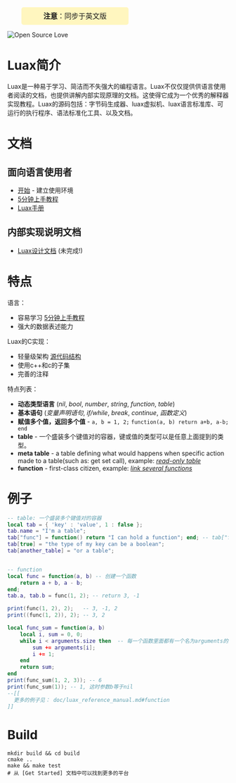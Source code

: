 <div class="out-div" style="font-size: 16px;line-height: 40px;display: inline-block;height: 40px;padding-left: 50px;padding-right: 50px;text-align: center;border-radius: 5px;margin-left: 32px;vertical-align: top;background-color: #fff6bf;">
    <span><b>注意</b>：同步于<a href="../../README.md" style="text-decoration: none">英文版</a></span>
</div> <br>

![Open Source Love](https://badges.frapsoft.com/os/mit/mit.svg?v=102)



# Luax简介

 Luax是一种易于学习、简洁而不失强大的编程语言。Luax不仅仅提供供语言使用者阅读的文档，也提供讲解内部实现原理的文档。这使得它成为一个优秀的解释器实现教程。Luax的源码包括：字节码生成器、luax虚拟机、luax语言标准库、可运行的执行程序、语法标准化工具、以及文档。



# 文档

## 面向语言使用者

 + [开始](../get-started.md) - 建立使用环境
 + [5分钟上手教程](../5-minites-tour.md)
 + [Luax手册](./luax_reference_manual.md)

## 内部实现说明文档

 + [Luax设计文档](../luax_design_document.md)  (未完成!)



# 特点

语言：
 + 容易学习 [5分钟上手教程](../5-minites-tour.md)
 + 强大的数据表述能力

Luax的C实现：
 + 轻量级架构 [源代码结构](../source_code_structure.md)
 + 使用c++和c的子集
 + 完善的注释

特点列表：
 + **动态类型语言** (*nil*, *bool*, *number*, *string*, *function*, *table*)
 + **基本语句** (*变量声明语句*, *if/while*, *break*, *continue*, *函数定义*)
 + **赋值多个值，返回多个值** - `a, b = 1, 2;` `function(a, b) return a+b, a-b; end`
 + **table** - 一个盛装多个键值对的容器，键或值的类型可以是任意上面提到的类型。
 + **meta table**  - a table defining what would happens when specific action made to a table(such as: get set call), example: [*read-only table*](https://github.com/morrow1nd/luax/blob/master/doc/luax_reference_manual.md#meta-table) 
  + **function**  - first-class citizen, example: [*link several functions*](https://github.com/morrow1nd/luax/blob/master/doc/luax_reference_manual.md#function) 



# 例子

```lua
-- table: 一个盛装多个键值对的容器
local tab = { 'key' : 'value', 1 : false };
tab.name = "I'm a table";
tab["func"] = function() return "I can hold a function"; end; -- tab["func"] equals to tab.func
tab[true] = "the type of my key can be a boolean";
tab[another_table] = "or a table";


-- function
local func = function(a, b) -- 创建一个函数
    return a + b, a - b;
end;
tab.a, tab.b = func(1, 2); -- return 3, -1

print(func(1, 2), 2);   -- 3, -1, 2
print((func(1, 2)), 2); -- 3, 2

local func_sum = function(a, b)
    local i, sum = 0, 0;
    while i < arguments.size then  -- 每一个函数里面都有一个名为arguments的变量
        sum += arguments[i];
        i += 1;
    end
    return sum;
end
print(func_sum(1, 2, 3)); -- 6
print(func_sum(1)); -- 1, 这时参数b等于nil
--[[ 
  更多的例子见： doc/luax_reference_manual.md#function
]]
```


# Build

```shell
mkdir build && cd build
cmake ..
make && make test
# 从 [Get Started] 文档中可以找到更多的平台
```
